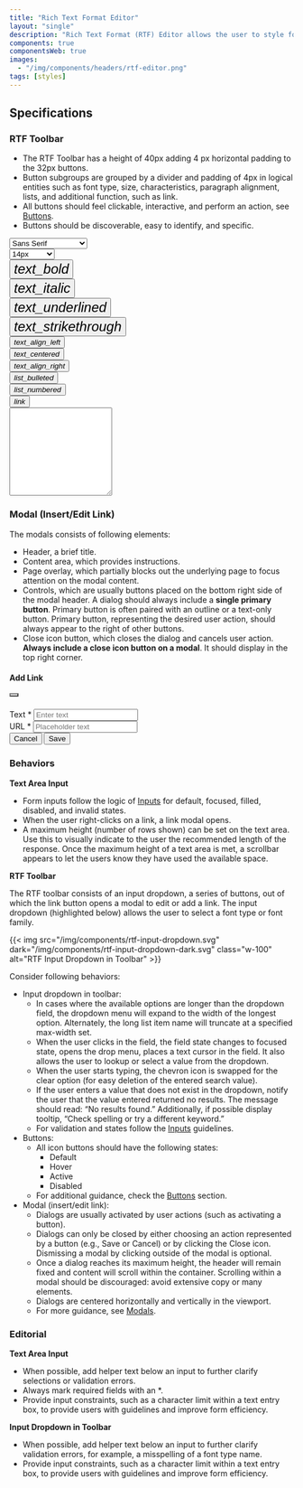 ```yaml
---
title: "Rich Text Format Editor"
layout: "single"
description: "Rich Text Format (RTF) Editor allows the user to style fonts and layout in a text area field."
components: true
componentsWeb: true
images:
  - "/img/components/headers/rtf-editor.png"
tags: [styles]
---
```


## Specifications

### RTF Toolbar

- The RTF Toolbar has a height of 40px adding 4 px horizontal padding to the 32px buttons.
- Button subgroups are grouped by a divider and padding of 4px in logical entities such as font type, size, characteristics, paragraph alignment, lists, and additional function, such as link.
- All buttons should feel clickable, interactive, and perform an action, see [Buttons](/components/web/buttons/).
- Buttons should be discoverable, easy to identify, and specific.

<style>
main button.btn .modus-icons {
  font-size: 24px;
  color: #000 !important;
}
</style>

<div class="guide-example-block my-3 bg-secondary bg-opacity-10 py-2 px-1">
  <div class="guide-content-sample bg-body m-3 mx-auto rtf-editor" style="max-width: 710px; min-width: 300px">
    <div class="d-flex border-top">
      <div>
        <select class="form-select form-select-sm border-top-0 border-bottom-0" aria-label="Default select example" style="max-width: 138px; width: 138px;">
          <option selected="">Sans Serif</option>
          <option
            value="1"
            class="font-serif"
            style="font-family:Georgia,times new roman,Times,serif;">
            Serif
          </option>
          <option value="2" class="font-monospace">Preformatted</option>
        </select>
      </div>
      <div>
        <select class="form-select form-select-sm border-top-0 border-bottom-0" aria-label="Default select example" style="max-width: 90px; min-width: 80px;">
          <option selected="" class="fs-4">14px</option>
          <option value="1" class="fs-5">12px</option>
          <option value="2" class="fs-6">10px</option>
        </select>
      </div>
      <div class="mx-1">
        <button type="button" class="btn text-secondary btn-icon-only" aria-label="Bold">
          <i class="modus-icons notranslate" aria-hidden="true" data-bs-toggle="tooltip" title="Bold" style="font-size: 24px; margin-top: 5px">text_bold</i>
        </button>
      </div>
      <div class="mx-1">
        <button type="button" class="btn text-secondary btn-icon-only" aria-label="Italic">
          <i class="modus-icons notranslate" aria-hidden="true" data-bs-toggle="tooltip" title="Italic" style="font-size: 24px; margin-top: 5px">text_italic</i>
        </button>
      </div>
      <div class="mx-1">
        <button type="button" class="btn text-secondary btn-icon-only" aria-label="Underlined">
          <i class="modus-icons notranslate" aria-hidden="true" data-bs-toggle="tooltip" title="Underlined" style="font-size: 24px; margin-top: 5px">text_underlined</i>
        </button>
      </div>
      <div class="mx-1">
        <button type="button" class="btn text-secondary btn-icon-only">
          <i class="modus-icons notranslate" aria-hidden="true" data-bs-toggle="tooltip" title="Strikethrough" style="font-size: 24px; margin-top: 5px">text_strikethrough</i>
        </button>
      </div>
      <div class="vr"></div>
      <div class="mx-1">
        <button type="button" class="btn text-secondary btn-icon-only">
          <i class="modus-icons notranslate" aria-hidden="true" data-bs-toggle="tooltip" title="Text align: Left">text_align_left</i>
        </button>
      </div>
      <div class="mx-1">
        <button type="button" class="btn text-secondary btn-icon-only">
          <i class="modus-icons notranslate" aria-hidden="true" data-bs-toggle="tooltip" title="Text align: Center">text_centered</i>
        </button>
      </div>
      <div class="mx-1">
        <button type="button" class="btn text-secondary btn-icon-only">
          <i class="modus-icons notranslate" aria-hidden="true" data-bs-toggle="tooltip" title="Text align: Right">text_align_right</i>
        </button>
      </div>
      <div class="vr"></div>
      <div class="mx-1">
        <button type="button" class="btn text-secondary btn-icon-only">
          <i class="modus-icons notranslate" aria-hidden="true" data-bs-toggle="tooltip" title="List: Bulleted">list_bulleted</i>
        </button>
      </div>
      <div class="mx-1">
        <button type="button" class="btn text-secondary btn-icon-only">
          <i class="modus-icons notranslate" aria-hidden="true" data-bs-toggle="tooltip" title="List: Numbered">list_numbered</i>
        </button>
      </div>
      <div class="vr"></div>
      <div class="mx-1">
        <button type="button" class="btn text-secondary btn-icon-only">
          <i class="modus-icons notranslate" aria-hidden="true" data-bs-toggle="tooltip" title="Link">link</i>
        </button>
      </div>
    </div>
    <div class="mb-3">
      <textarea class="form-control pe-none" id="exampleFormControlTextarea1" rows="10"></textarea>
    </div>
  </div>
</div>

### Modal (Insert/Edit Link)

The modals consists of following elements:

- Header, a brief title.
- Content area, which provides instructions.
- Page overlay, which partially blocks out the underlying page to focus attention on the modal content.
- Controls, which are usually buttons placed on the bottom right side of the modal header. A dialog should always include a **single primary button**. Primary button is often paired with an outline or a text-only button. Primary button, representing the desired user action, should always appear to the right of other buttons.
- Close icon button, which closes the dialog and cancels user action. **Always include a close icon button on a modal**. It should display in the top right corner.

<div class="guide-example-block my-3 bg-secondary bg-opacity-10">
  <div class="guide-content-sample modal-static">
    <div class="modal show d-block position-relative" tabindex="-1" role="dialog" style="z-index: 1">
      <div class="modal-dialog show mx-auto px-3 px-md-5" role="document">
        <div class="modal-content shadow-lg border-0">
          <div class="modal-header border-0" style="height: 64px">
            <h4 class="modal-title">Add Link</h4>
            <button
              type="button"
              class="btn-close"
              data-dismiss="modal"
              aria-label="Close"
              style="background-size: 24px; opacity: 0.75"></button>
          </div>
          <div class="modal-body">
            <div class="form-group mb-3">
              <label for="inputText">Text <span class="text-danger">*</span></label>
              <input class="form-control my-1" placeholder="Enter text" type="text" id="inputText" required />
            </div>
            <div class="form-group mb-3">
              <label for="inputUrl">URL <span class="text-danger">*</span></label>
              <input class="form-control my-1" placeholder="Placeholder text" type="url" id="inputUrl" required />
            </div>
          </div>
          <div class="modal-footer border-0">
            <button type="button" class="btn btn-outline-secondary btn-outline-high-contrast justify-self-start">
              Cancel
            </button>
            <button type="button" class="btn btn-primary">Save</button>
          </div>
        </div>
      </div>
    </div>
  </div>
</div>

### Behaviors

**Text Area Input**

- Form inputs follow the logic of [Inputs](/components/web/inputs/) for default, focused, filled, disabled, and invalid states.
- When the user right-clicks on a link, a link modal opens.
- A maximum height (number of rows shown) can be set on the text area. Use this to visually indicate to the user the recommended length of the response. Once the maximum height of a text area is met, a scrollbar appears to let the users know they have used the available space.

**RTF Toolbar**

The RTF toolbar consists of an input dropdown, a series of buttons, out of which the link button opens a modal to edit or add a link.
The input dropdown (highlighted below) allows the user to select a font type or font family.

{{< img src="/img/components/rtf-input-dropdown.svg" dark="/img/components/rtf-input-dropdown-dark.svg" class="w-100" alt="RTF Input Dropdown in Toolbar" >}}

Consider following behaviors:

- Input dropdown in toolbar:
  - In cases where the available options are longer than the dropdown field, the dropdown menu will expand to the width of the longest option. Alternately, the long list item name will truncate at a specified max-width set.
  - When the user clicks in the field, the field state changes to focused state, opens the drop menu, places a text cursor in the field. It also allows the user to lookup or select a value from the dropdown.
  - When the user starts typing, the chevron icon is swapped for the clear option (for easy deletion of the entered search value).
  - If the user enters a value that does not exist in the dropdown, notify the user that the value entered returned no results. The message should read: “No results found.” Additionally, if possible display tooltip, “Check spelling or try a different keyword.”
  - For validation and states follow the [Inputs](/components/web/inputs/) guidelines.
- Buttons:
  - All icon buttons should have the following states:
    - Default
    - Hover
    - Active
    - Disabled
  - For additional guidance, check the [Buttons](/components/web/buttons/) section.
- Modal (insert/edit link):
  - Dialogs are usually activated by user actions (such as activating a button).
  - Dialogs can only be closed by either choosing an action represented by a button (e.g., Save or Cancel) or by clicking the Close icon. Dismissing a modal by clicking outside of the modal is optional.
  - Once a dialog reaches its maximum height, the header will remain fixed and content will scroll within the container. Scrolling within a modal should be discouraged: avoid extensive copy or many elements.
  - Dialogs are centered horizontally and vertically in the viewport.
  - For more guidance, see [Modals](/components/web/modals/).

### Editorial

**Text Area Input**

- When possible, add helper text below an input to further clarify selections or validation errors.
- Always mark required fields with an \*.
- Provide input constraints, such as a character limit within a text entry box, to provide users with guidelines and improve form efficiency.

**Input Dropdown in Toolbar**

- When possible, add helper text below an input to further clarify validation errors, for example, a misspelling of a font type name.
- Provide input constraints, such as a character limit within a text entry box, to provide users with guidelines and improve form efficiency.
